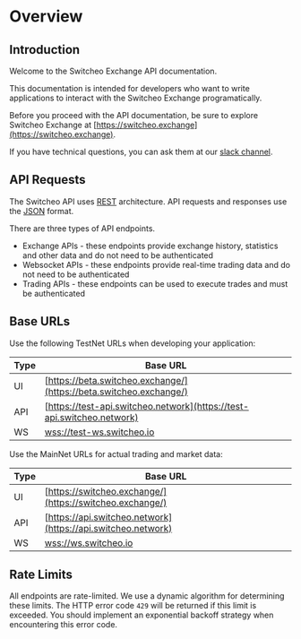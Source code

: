 # Overview

## Introduction

Welcome to the Switcheo Exchange API documentation.

This documentation is intended for developers who want to write applications to interact with the
Switcheo Exchange programatically.

Before you proceed with the API documentation, be sure to explore Switcheo Exchange at
[https://switcheo.exchange](https://switcheo.exchange).

If you have technical questions, you can ask them at our [slack channel](https://join.slack.com/t/switcheonetwork/shared_invite/enQtNDAyMTQ3Mzg3NjA1LTc0ODBlMWMxMjRkNTE5ZjkzN2VkNDNhYjQ2MjFlZTUwMzQ3NGMxYzZlODM5ZTAwZTcxMWM2YjA5MTAyN2FkYmI).

## API Requests

The Switcheo API uses [REST](https://en.wikipedia.org/wiki/Representational_state_transfer) architecture.
API requests and responses use the [JSON](https://www.json.org/) format.

There are three types of API endpoints.

- Exchange APIs - these endpoints provide exchange history, statistics and other data and do not need to be authenticated
- Websocket APIs - these endpoints provide real-time trading data and do not need to be authenticated
- Trading APIs - these endpoints can be used to execute trades and must be authenticated

## Base URLs

Use the following TestNet URLs when developing your application:

Type | Base URL
---- | ----------
UI   | [https://beta.switcheo.exchange/](https://beta.switcheo.exchange/)
API  | [https://test-api.switcheo.network](https://test-api.switcheo.network)
WS   | [wss://test-ws.switcheo.io](wss://test-ws.switcheo.io)

Use the MainNet URLs for actual trading and market data:

Type | Base URL
---- | ----------
UI   | [https://switcheo.exchange/](https://switcheo.exchange/)
API  | [https://api.switcheo.network](https://api.switcheo.network)
WS   | [wss://ws.switcheo.io](wss://ws.switcheo.io)

## Rate Limits

All endpoints are rate-limited. We use a dynamic algorithm for determining these limits. The HTTP error code `429` will
be returned if this limit is exceeded. You should implement an exponential backoff strategy when encountering this error code.
